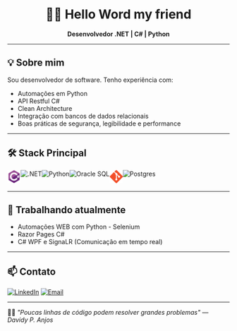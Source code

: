 <!-- README para perfil de usuário GitHub com foco em C# -->

<h1 align="center">👨‍💻 Hello Word my friend </></h1>

<p align="center">
  <strong>Desenvolvedor .NET | C# | Python</strong>
</p>

---

## 💡 Sobre mim

Sou desenvolvedor de software. Tenho experiência com:

- Automações em Python
- API Restful C#
- Clean Architecture
- Integração com bancos de dados relacionais
- Boas práticas de segurança, legibilidade e performance

---

## 🛠️ Stack Principal

<img align="left" alt="C#" height="30px" src="https://raw.githubusercontent.com/devicons/devicon/master/icons/csharp/csharp-original.svg" />
<img align="left" alt=".NET" height="30px" src="https://upload.wikimedia.org/wikipedia/commons/thumb/7/7d/Microsoft_.NET_logo.svg/1024px-Microsoft_.NET_logo.svg.png" />
<img align="left" alt="Python" height="30px" src="https://149860134.v2.pressablecdn.com/wp-content/uploads/pythoned.png" />
<img align="left" alt="Oracle SQL" height="30px" src="https://www.ibm.com/content/dam/adobe-cms/instana/media_logo/Oracle.component.complex-narrative-xl.ts=1690900057141.png/content/adobe-cms/br/pt/products/instana/supported-technologies/oracle-database-monitoring/_jcr_content/root/table_of_contents/body/content_section_styled/content-section-body/complex_narrative/logoimage" />
<img align="left" alt="Git" height="30px" src="https://raw.githubusercontent.com/devicons/devicon/master/icons/git/git-original.svg" />
<img align="left" alt="Postgres" height="30px" src="https://encrypted-tbn0.gstatic.com/images?q=tbn:ANd9GcTc1NhbNuwKb7-3TB9dNrGyjXjv2bwXfLEsAg&s" />

<br /><br />

---

## 📂 Trabalhando atualmente

<!--🔹 [**MeuProjeto.API**](https://github.com/seunome/MeuProjeto.API)  
REST API construída com ASP.NET Core 7, aplicando arquitetura limpa e autenticação JWT.

🔹 [**CleanArchTemplate**](https://github.com/seunome/CleanArchTemplate)  
Template base para novos projetos com foco em boas práticas de design, testabilidade e separação de responsabilidades.
-->

- Automações WEB com Python - Selenium
- Razor Pages C#
- C# WPF e SignaLR (Comunicação em tempo real)
---


## 📫 Contato

[![LinkedIn](https://img.shields.io/badge/-LinkedIn-0A66C2?style=flat&logo=linkedin&logoColor=white)](https://www.linkedin.com/in/dpjyauh/)
[![Email](https://img.shields.io/badge/-Email-D14836?style=flat&logo=gmail&logoColor=white)](mailto:davidypaixao5@gmail.com)

---

🧑‍💻 *"Poucas linhas de código podem resolver grandes problemas" — Davidy P. Anjos*

